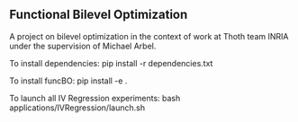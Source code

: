 ## Functional Bilevel Optimization

A project on bilevel optimization in the context of work at Thoth team INRIA under the supervision of Michael Arbel.

To install dependencies:
pip install -r dependencies.txt

To install funcBO:
pip install -e .

To launch all IV Regression experiments:
bash applications/IVRegression/launch.sh